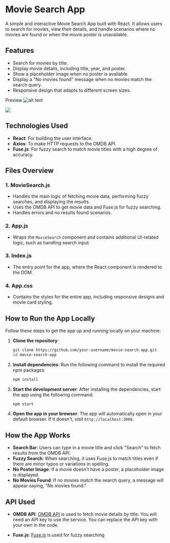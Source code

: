 # Movie Search App

A simple and interactive Movie Search App built with React. It allows users to search for movies, view their details, and handle scenarios where no movies are found or when the movie poster is unavailable.

## Features

- Search for movies by title.
- Display movie details, including title, year, and poster.
- Show a placeholder image when no poster is available.
- Display a "No movies found" message when no movies match the search query.
- Responsive design that adapts to different screen sizes.

Preview
![alt text](../../seach_movie.jpeg)

![](../../movies.jpeg)

## Technologies Used

- **React**: For building the user interface.
- **Axios**: To make HTTP requests to the OMDB API.
- **Fuse.js**: For fuzzy search to match movie titles with a high degree of accuracy.

## Files Overview

### 1. **MovieSearch.js**

- Handles the main logic of fetching movie data, performing fuzzy searches, and displaying the results.
- Uses the OMDB API to get movie data and Fuse.js for fuzzy searching.
- Handles errors and no results found scenarios.

### 2. **App.js**

- Wraps the `MovieSearch` component and contains additional UI-related logic, such as handling search input.

### 3. **Index.js**

- The entry point for the app, where the React component is rendered to the DOM.

### 4. **App.css**

- Contains the styles for the entire app, including responsive designs and movie card styling.

## How to Run the App Locally

Follow these steps to get the app up and running locally on your machine:

1. **Clone the repository**:

   ```bash
   git clone https://github.com/your-username/movie-search-app.git
   cd movie-search-app
   ```

2. **Install dependencies**:
   Run the following command to install the required npm packages:

   ```bash
   npm install
   ```

3. **Start the development server**:
   After installing the dependencies, start the app using the following command:

   ```bash
   npm start
   ```

4. **Open the app in your browser**:
   The app will automatically open in your default browser. If it doesn't, visit `http://localhost:3000`.

## How the App Works

- **Search Bar**: Users can type in a movie title and click "Search" to fetch results from the OMDB API.
- **Fuzzy Search**: When searching, it uses Fuse.js to match titles even if there are minor typos or variations in spelling.
- **No Poster Image**: If a movie doesn't have a poster, a placeholder image is displayed.
- **No Movies Found**: If no movies match the search query, a message will appear saying, "No movies found."

## API Used

- **OMDB API**: [OMDB API](http://www.omdbapi.com/) is used to fetch movie details by title. You will need an API key to use the service. You can replace the API key with your own in the code.

- **Fuse.js**: [Fuse.js](https://fusejs.io/) is used for fuzzy searching
